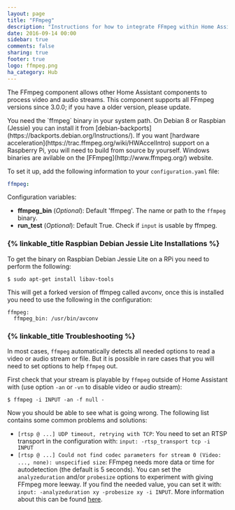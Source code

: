 ```yaml
---
layout: page
title: "FFmpeg"
description: "Instructions for how to integrate FFmpeg within Home Assistant."
date: 2016-09-14 00:00
sidebar: true
comments: false
sharing: true
footer: true
logo: ffmpeg.png
ha_category: Hub
---
```


The FFmpeg component allows other Home Assistant components to process video and audio streams. This component supports all FFmpeg versions since 3.0.0; if you have a older version, please update.

<p class='note'>
You need the `ffmpeg` binary in your system path. On Debian 8 or Raspbian (Jessie) you can install it from [debian-backports](https://backports.debian.org/Instructions/). If you want [hardware acceleration](https://trac.ffmpeg.org/wiki/HWAccelIntro) support on a Raspberry Pi, you will need to build from source by yourself. Windows binaries are avilable on the [FFmpeg](http://www.ffmpeg.org/) website.
</p>

To set it up, add the following information to your `configuration.yaml` file:

```yaml
ffmpeg:
```

Configuration variables:

- **ffmpeg_bin** (*Optional*): Default 'ffmpeg'. The name or path to the `ffmpeg` binary.
- **run_test** (*Optional*): Default True. Check if `input` is usable by ffmpeg.

### {% linkable_title Raspbian Debian Jessie Lite Installations %}
To get the binary on Raspbian Debian Jessie Lite on a RPi you need to perform the following:
```
$ sudo apt-get install libav-tools
```
This will get a forked version of ffmpeg called avconv, once this is installed you need to use the following in the configuration:

```
ffmpeg:
  ffmpeg_bin: /usr/bin/avconv
```

### {% linkable_title Troubleshooting %}

In most cases, `ffmpeg` automatically detects all needed options to read a video or audio stream or file. But it is possible in rare cases that you will need to set options to help `ffmpeg` out.

First check that your stream is playable by `ffmpeg` outside of Home Assistant with (use option `-an` or `-vn` to disable video or audio stream):

```
$ ffmpeg -i INPUT -an -f null -
```

Now you should be able to see what is going wrong.  The following list contains some common problems and solutions:

- `[rtsp @ ...] UDP timeout, retrying with TCP`: You need to set an RTSP transport in the configuration with: `input: -rtsp_transport tcp -i INPUT`
- `[rtsp @ ...] Could not find codec parameters for stream 0 (Video: ..., none): unspecified size`: FFmpeg needs more data or time for autodetection (the default is 5 seconds). You can set the `analyzeduration` and/or `probesize` options to experiment with giving FFmpeg more leeway. If you find the needed value, you can set it  with: `input: -analyzeduration xy -probesize xy -i INPUT`. More information about this can be found [here](https://www.ffmpeg.org/ffmpeg-formats.html#Description).

